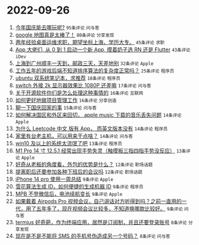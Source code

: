 # 2022-09-26

1. [今年国庆能去哪玩呢?](https://www.v2ex.com/t/882929) `95条评论` `问与答`
1. [google 地图真是太棒了！](https://www.v2ex.com/t/882903) `80条评论` `分享发现`
1. [两年经验桌面运维求职，期望坐标上海，学历大专。](https://www.v2ex.com/t/882910) `45条评论` `求职`
1. [App 大佬们, 从 0 到 1 启动一个新 App, 摸着奶子选 RN 还是 Flutter](https://www.v2ex.com/t/882911) `43条评论` `iDev`
1. [上海到广州顺丰一天到，邮政三天，天差地别](https://www.v2ex.com/t/882905) `32条评论` `Apple`
1. [工作五年的游戏后端不知道排序算法的复杂度正常吗？](https://www.v2ex.com/t/882982) `25条评论` `程序员`
1. [ubuntu 双系统笔记本，求推荐](https://www.v2ex.com/t/882960) `18条评论` `程序员`
1. [switch 外接 2k 显示器效果比 1080P 还差嘛](https://www.v2ex.com/t/882926) `17条评论` `问与答`
1. [关于开源软件你们是怎么处理这种事情的](https://www.v2ex.com/t/882974) `16条评论` `互联网`
1. [如何更好地做项目管理工作](https://www.v2ex.com/t/882946) `16条评论` `分享创造`
1. [聊一下国庆回家的事](https://www.v2ex.com/t/882952) `15条评论` `问与答`
1. [如何解决国区和外区来回切， apple music 下载的音乐丢失问题](https://www.v2ex.com/t/882920) `14条评论` `Apple`
1. [为什么 Leetcode 中文 版有 App， 而英文版本没有](https://www.v2ex.com/t/882913) `14条评论` `程序员`
1. [家里有台老主机，可以用来干点啥？](https://www.v2ex.com/t/882904) `14条评论` `问与答`
1. [win10 及以上的系统太流氓了吧](https://www.v2ex.com/t/882989) `13条评论` `程序员`
1. [M1 Pro 14 寸 12.5.1 经常出现手势失灵（触摸板三指四指手势没反应）](https://www.v2ex.com/t/882909) `13条评论` `Apple`
1. [好奇从老板的角度看，外包的优势是什么？](https://www.v2ex.com/t/882995) `12条评论` `职场话题`
1. [提离职后还要参加各种下班后的会议吗](https://www.v2ex.com/t/882928) `12条评论` `职场话题`
1. [iPhone 14 pro 使用一周总结](https://www.v2ex.com/t/882991) `9条评论` `Apple`
1. [雪花算法生成 ID，如何便捷的生成机器 ID](https://www.v2ex.com/t/882977) `9条评论` `程序员`
1. [MPB 不登微信后，电池续航变长](https://www.v2ex.com/t/882949) `9条评论` `Apple`
1. [如果戴着 Airpods Pro 视频会议，自己讲话对方听得到吗？之前一直用的一代，用了五年多了，现在视频会议比较多，不知道换哪款比较好。](https://www.v2ex.com/t/882922) `9条评论` `问与答`
1. [termius 好奇葩，作为终端应用，居然是订阅制，并且还要登录账号](https://www.v2ex.com/t/882985) `8条评论` `分享发现`
1. [现在是不是不能将 SMS 的手机号伪造成另一个号码？](https://www.v2ex.com/t/882975) `8条评论` `问与答`
